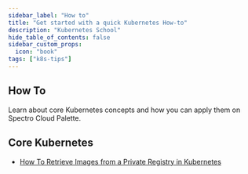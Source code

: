 ```yaml
---
sidebar_label: "How to"
title: "Get started with a quick Kubernetes How-to"
description: "Kubernetes School"
hide_table_of_contents: false
sidebar_custom_props: 
  icon: "book"
tags: ["k8s-tips"]
---
```





## How To

Learn about core Kubernetes concepts and how you can apply them on Spectro Cloud Palette.

## Core Kubernetes
- [How To Retrieve Images from a Private Registry in Kubernetes](how-to-retrieve-images-from-private-registry.md)

  
<br />
